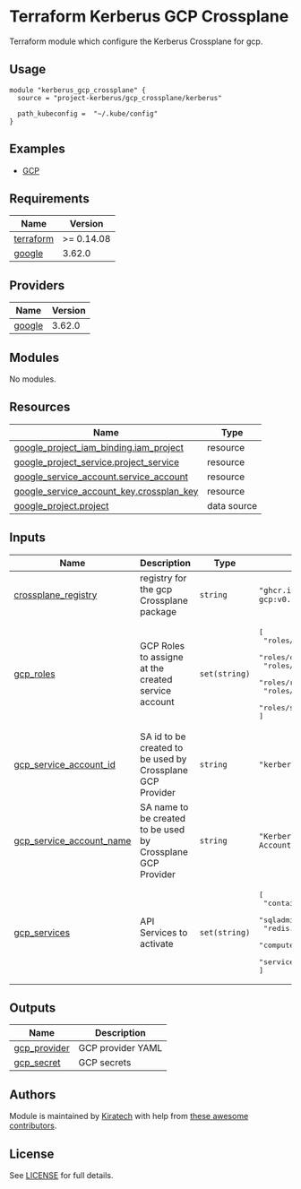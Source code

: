 # Terraform Kerberus GCP Crossplane

Terraform module which configure the Kerberus Crossplane for gcp.

## Usage

```hcl
module "kerberus_gcp_crossplane" {
  source = "project-kerberus/gcp_crossplane/kerberus"

  path_kubeconfig =  "~/.kube/config"
}
```

## Examples

* [GCP](../../examples/gcp/)

## Requirements

| Name | Version |
|------|---------|
| <a name="requirement_terraform"></a> [terraform](#requirement\_terraform) | >= 0.14.08 |
| <a name="requirement_google"></a> [google](#requirement\_google) | 3.62.0 |

## Providers

| Name | Version |
|------|---------|
| <a name="provider_google"></a> [google](#provider\_google) | 3.62.0 |

## Modules

No modules.

## Resources

| Name | Type |
|------|------|
| [google_project_iam_binding.iam_project](https://registry.terraform.io/providers/hashicorp/google/3.62.0/docs/resources/project_iam_binding) | resource |
| [google_project_service.project_service](https://registry.terraform.io/providers/hashicorp/google/3.62.0/docs/resources/project_service) | resource |
| [google_service_account.service_account](https://registry.terraform.io/providers/hashicorp/google/3.62.0/docs/resources/service_account) | resource |
| [google_service_account_key.crossplan_key](https://registry.terraform.io/providers/hashicorp/google/3.62.0/docs/resources/service_account_key) | resource |
| [google_project.project](https://registry.terraform.io/providers/hashicorp/google/3.62.0/docs/data-sources/project) | data source |

## Inputs

| Name | Description | Type | Default | Required |
|------|-------------|------|---------|:--------:|
| <a name="input_crossplane_registry"></a> [crossplane\_registry](#input\_crossplane\_registry) | registry for the gcp Crossplane package | `string` | `"ghcr.io/projectkerberus/provider-gcp:v0.17.1"` | no |
| <a name="input_gcp_roles"></a> [gcp\_roles](#input\_gcp\_roles) | GCP Roles to assigne at the created service account | `set(string)` | <pre>[<br>  "roles/iam.serviceAccountUser",<br>  "roles/cloudsql.admin",<br>  "roles/container.admin",<br>  "roles/redis.admin",<br>  "roles/compute.networkAdmin",<br>  "roles/storage.admin"<br>]</pre> | no |
| <a name="input_gcp_service_account_id"></a> [gcp\_service\_account\_id](#input\_gcp\_service\_account\_id) | SA id to be created to be used by Crossplane GCP Provider | `string` | `"kerberus-crossplane"` | no |
| <a name="input_gcp_service_account_name"></a> [gcp\_service\_account\_name](#input\_gcp\_service\_account\_name) | SA name to be created to be used by Crossplane GCP Provider | `string` | `"Kerberus Crossplane Service Account"` | no |
| <a name="input_gcp_services"></a> [gcp\_services](#input\_gcp\_services) | API Services to activate | `set(string)` | <pre>[<br>  "container.googleapis.com",<br>  "sqladmin.googleapis.com",<br>  "redis.googleapis.com",<br>  "compute.googleapis.com",<br>  "servicenetworking.googleapis.com"<br>]</pre> | no |

## Outputs

| Name | Description |
|------|-------------|
| <a name="output_gcp_provider"></a> [gcp\_provider](#output\_gcp\_provider) | GCP provider YAML |
| <a name="output_gcp_secret"></a> [gcp\_secret](#output\_gcp\_secret) | GCP secrets |

## Authors

Module is maintained by [Kiratech](https://www.kiratech.it/) with help from [these awesome contributors](https://github.com/projectkerberus/terraform-kerberus-dashboard/graphs/contributors).

## License

See [LICENSE](../../LICENSE) for full details.